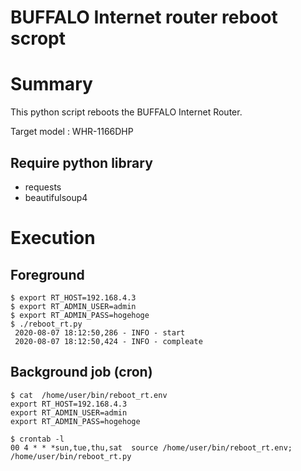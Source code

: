 # BUFFALO Internet router reboot scropt

# Summary

This python script reboots the BUFFALO Internet Router.

Target model : WHR-1166DHP

## Require python library

* requests
* beautifulsoup4

# Execution
## Foreground 
```
$ export RT_HOST=192.168.4.3
$ export RT_ADMIN_USER=admin
$ export RT_ADMIN_PASS=hogehoge
$ ./reboot_rt.py 
 2020-08-07 18:12:50,286 - INFO - start
 2020-08-07 18:12:50,424 - INFO - compleate
```

## Background job (cron)

```
$ cat  /home/user/bin/reboot_rt.env 
export RT_HOST=192.168.4.3
export RT_ADMIN_USER=admin
export RT_ADMIN_PASS=hogehoge

$ crontab -l
00 4 * * *sun,tue,thu,sat  source /home/user/bin/reboot_rt.env; /home/user/bin/reboot_rt.py
```
